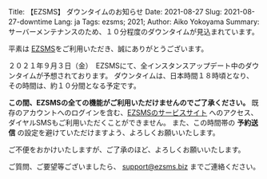 Title: 【EZSMS】 ダウンタイムのお知らせ 
Date: 2021-08-27
Slug: 2021-08-27-downtime
Lang: ja
Tags: ezsms; 2021;
Author: Aiko Yokoyama
Summary:　サーバーメンテナンスのため、１０分程度のダウンタイムが見込まれています。

平素は [EZSMS](https://www.ezsms.biz/)をご利用いただき、誠にありがとうございます。

２０２１年９月３日（金）　EZSMSにて、全インスタンスアップデート中のダウンタイムが予想されております。
ダウンタイムは、日本時間１８時頃となり、その時間は、約１０分間となる予定です。

**この間、EZSMSの全ての機能がご利用いただけませんのでご了承ください。**
既存のアカウントへのログインを含む、[EZSMSのサービスサイト](https://www.ezsms.biz/) へのアクセス、ダイヤルSMSもご利用いただくことができません。
また、この時間帯の **予約送信** の設定を避けていただけますよう、よろしくお願いいたします。

ご不便をおかけいたしますが、ご了承のほど、よろしくお願いいたします。

ご質問、ご要望等ございましたら、 support@ezsms.biz までご連絡ください。
